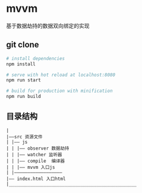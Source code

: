 # mvvm
基于数据劫持的数据双向绑定的实现

## git clone

``` bash
# install dependencies
npm install

# serve with hot reload at localhost:8080
npm run start

# build for production with minification
npm run build
```

## 目录结构
```
|
|——src 资源文件
| |—— js
| | |—— observer 数据劫持
| | |—— watcher 监听器
| | |—— compile  编译器
| | |—— mvvm 入口js
| |——————————————————
|—— index.html 入口html
|________________________________________________

```
